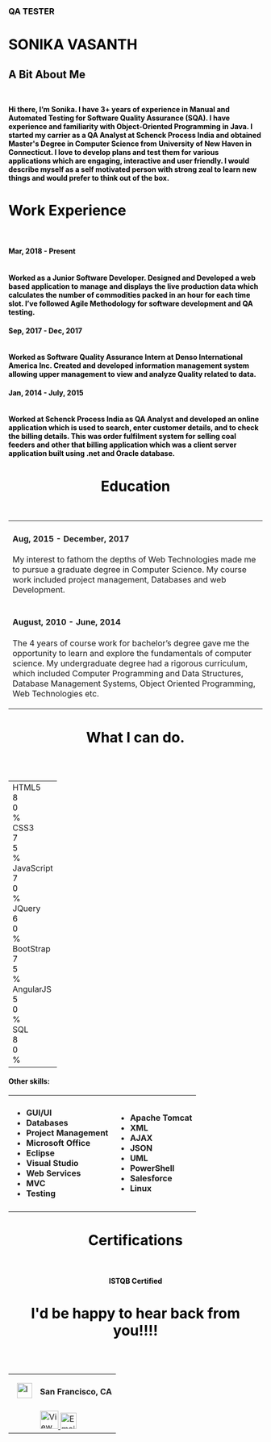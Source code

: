 <html>
<!--
<head>
  <title>Sonika Portfolio</title>
  <meta charset="utf-8">
  <meta name="viewport" content="width=device-width, initial-scale=1">
  <link rel="stylesheet" href="https://maxcdn.bootstrapcdn.com/bootstrap/3.3.7/css/bootstrap.min.css">
  <script src="https://ajax.googleapis.com/ajax/libs/jquery/3.1.1/jquery.min.js"></script>
  <script src="https://maxcdn.bootstrapcdn.com/bootstrap/3.3.7/js/bootstrap.min.js"></script>
  <script type="text/javascript" src="js/skillsset.js"></script>
  <link rel="stylesheet" type="text/css" href="css/sonika.css">
  </head> -->
<!--
<body data-spy="scroll" data-target=".navbar" data-offset="50">
<nav class="navbar navbar-inverse navbar-fixed-top">
  <div class="container-fluid">
    <div class="navbar-header">
        <button type="button" class="navbar-toggle" data-toggle="collapse" data-target="#myNavbar">
          <span class="icon-bar"></span>
          <span class="icon-bar"></span>
          <span class="icon-bar"></span>                       
      </button>
    </div>
    <div>
      <div class="collapse navbar-collapse" id="myNavbar">
        <ul class="nav navbar-nav">
          <li class="active"><a href="#Home">Home</a></li>
          <li><a href="#About">About</a></li>
          <li><a href="#Experience">Experience</a></li>
          <li><a href="#Education">Education</a></li>
          <li><a href="#Skills">Skills</a></li>
          <li><a href="#Certifications">Certifications</a></li>
          <li><a href="#Contact">Contact</a></li>
            </ul>
          </li>
        </ul>
      </div>
    </div>
  </div>
</nav> 
<div id="background">
 <div id="Home" class="container-fluid">
   <section id="s1">-->
     <!--<div style="background-color:lightblue">-->
      <h3align="right">
      <font color="black">
        <h3><b>QA TESTER</h3>
        <h1><b>SONIKA VASANTH</b></h1>
        <!--<h1><b>VASANTH</b></h1></font>-->
       <!--</div-->
    </section>
        
<div id="About" class="container-fluid">
<section id="sec2">
  <!--<img src="images/about.png" height="80">-->
<font color="black"><h2>A Bit About Me </h2>
    &nbsp<br>
    <p>Hi there, I’m Sonika. I have 3+ years of experience in Manual and Automated Testing for Software Quality Assurance (SQA). I have experience and familiarity with Object-Oriented Programming in Java. I started my carrier as a QA Analyst at Schenck Process India and obtained Master's Degree in Computer Science from University of New Haven in Connecticut. I love to develop plans and test them for various applications which are engaging, interactive and user friendly. I would describe myself as a self motivated person with strong zeal to learn new things and would prefer to think out of the box.</p></font>
  </section>
</div>

<div id="Experience" class="container-fluid">
  <font color="black"><h1 id="ex5">Work Experience</h1></font>
  &nbsp
  &nbsp<br>
  <!--<table class="bgcw">-->
   <tr>
      <!--<td class="bgcw"><img id="ex1" src="images/mul.png"></td>-->
      <!--<td class="bgcw" id="ex6">-->
       <p><h4><b>Mar, 2018 - Present </b></h4> <br/> Worked as a Junior Software Developer. Designed and Developed a web based application to manage and displays the live production data which calculates the number of commodities packed in an hour for each time slot. I’ve followed Agile Methodology for software development and QA testing.</p></td>
    </tr>
    <tr>
      <!--<td class="bgcw"><img id="ex1" src="images/unc.png"></td>-->
      <!--<td class="bgcw" id="ex6">-->
       <p><h4><b>Sep, 2017 - Dec, 2017</b></h4><br>Worked as Software Quality Assurance Intern at Denso International America Inc. Created and developed information management system allowing upper management to view and analyze Quality related to data.</p></td>
    </tr>
    <tr>
       <!--<td class="bgcw"><img id="ex2" src="images/pro.png"></td>-->
       <!--<td class="bgcw"id="ex6">-->
       <p><h4><b>Jan, 2014 - July, 2015</b></h4> <br>Worked at Schenck Process India as QA Analyst and developed an online application which is used to search, enter customer details, and to check the billing details. This was order fulfilment system for selling coal feeders and other that billing application which was a client server application built using .net and Oracle database.</p></td>
    </tr>
  <!--</table>-->
</div>

<div id="Education" class="container-fluid">
  <font color="black"><h1><center>Education</center></h1></font>
  &nbsp<br>
  <table class="bgcw">
    <tr>
      <!--<td class="bgcw"><img src="images/cci.png"></td>-->
      <td class="bgcw"id="ed2"><p><h4><b>Aug, 2015 - December, 2017</b></h4>My interest to fathom the depths of Web Technologies made me to pursue a graduate degree in Computer Science. My course work included project management, Databases and web Development. <br> </p></td>
    </tr>
    <tr>
      <!--<td class="bgcw" id="ed1"><img src="images/jntu.jpg"></td>-->
      <td class="bgcw" id="ed2"><p><h4><b>August, 2010 - June, 2014</b></h4>The 4 years of course work for bachelor’s degree gave me the opportunity to learn and explore the fundamentals of computer science. My undergraduate degree had a rigorous curriculum, which included Computer Programming and Data Structures, Database Management Systems, Object Oriented Programming, Web Technologies etc. <br> </p></td>
    </tr>
  </table>
</div>

<div id="Skills" class="container-fluid">
  <font color="black"><h1><center>What I can do. </center></h1>
  &nbsp<br>
  &nbsp<br>

  <table id="sk2">
    <tr>
      <td>
        <div id="resumeProficiencies">
          <div id="resumeProficienciesTop" class="resumeProficienciesTop1">HTML5</div><!--END resumeProficienciesTop-->
          <div id="resumeProficienciesBottom">
          <div class="progress">
          <div class="html5 progress-bar progress-bar-info" role="progressbar" style="width: 0%"><font color="black"> 80%</font>
        </div>
       </div>
      </div>
      <div id="resumeProficienciesTop">CSS3</div><!--END resumeProficienciesTop-->
        <div id="resumeProficienciesBottom">
          <div class="progress">
           <div class="css3 progress-bar progress-bar-info" role="progressbar" style="width: 0%"><font color="black">75%</font>
        </div>
      </div>
     </div>
        <div id="resumeProficienciesTop" class="resumeProficienciesTop1">JavaScript</div><!--END resumeProficienciesTop-->
          <div id="resumeProficienciesBottom">
            <div class="progress">
            <div class="javascript progress-bar progress-bar-info" role="progressbar" style="width: 0%"><font color="black"> 70%</font>
          </div>
        </div>
      </div>
        <div id="resumeProficienciesTop" class="resumeProficienciesTop1">JQuery</div><!--END resumeProficienciesTop-->
          <div id="resumeProficienciesBottom">
             <div class="progress">
             <div class="jquery progress-bar progress-bar-info" role="progressbar" style="width: 0%"><font color="black"> 60%</font>
          </div>
        </div>
      </div>
        <div id="resumeProficienciesTop" class="resumeProficienciesTop1">BootStrap</div><!--END resumeProficienciesTop-->
          <div id="resumeProficienciesBottom">
            <div class="progress">
            <div class="bootstrap progress-bar progress-bar-info" role="progressbar" style="width: 0%"><font color="black"> 75%</font>
          </div>
        </div>
      </div>
      <div id="resumeProficienciesTop" class="resumeProficienciesTop1">AngularJS</div><!--END resumeProficienciesTop-->
          <div id="resumeProficienciesBottom">
            <div class="progress">
            <div class="angularjs progress-bar progress-bar-info" role="progressbar" style="width: 0%"><font color="black"> 50%</font>
          </div>
        </div>
      </div>
      <div id="resumeProficienciesTop" class="resumeProficienciesTop1">SQL</div><!--END resumeProficienciesTop-->
        <div id="resumeProficienciesBottom">
          <div class="progress">
          <div class="sql progress-bar progress-bar-info" role="progressbar" style="width: 0%"><font color="black"> 80%</font>
         </div>
        </div>
      </div>
      </td>
      </table >

<div id="sk1">
        <h4><b>Other skills:</b></h4>
        <table>
        <tr>
        <td><ul><h4>
        <li id="sk3">GUI/UI</li>
        <li id="sk3">Databases</li>
        <li id="sk3"> Project Management</li>
        <li id="sk3">Microsoft Office</li>
        <li id="sk3">Eclipse</li>
        <li id="sk3">Visual Studio</li>
        <li id="sk3">Web Services</li>
        <li id="sk3">MVC</li>
        <li id="sk3">Testing</li>
        </ul></h4>
        </td>
        <td><ul><h4>
     <li id="sk3">Apache Tomcat</li>
        <li id="sk3">XML</li>
        <li id="sk3"> AJAX</li>
        <li id="sk3"> JSON</li>
        <li id="sk3"> UML</li>
        <li id="sk3"> PowerShell</li>
        <li id="sk3"> Salesforce</li>
        <li id="sk3"> Linux </li>
        </h4></ul></td>
        </tr>
        </table>
      </div>
    </div></ul></font>

<div id="Certifications" class="container-fluid">
  <font color="black"><h1><center>Certifications</center></h1>
  &nbsp
  &nbsp
  &nbsp
    <center>
    <a><h4><b><font color="black">ISTQB Certified</font></h4></a>
    </center>
  </font>
</div>

<div id="Contact" class="container-fluid">
  <font color="black"><h1><center>I'd be happy to hear back from you!!!!</center></h1>
    &nbsp<br>
    &nbsp<br>
<div id="con1">
    <table>
      <tr>
        <td>&nbsp
          <img src="images/location.png" height="30" alt="location"></td><td><h4><b>San Francisco, CA</font></b></h4>
           </td>
     </tr>
   <tr>
    <td>
       </td>
        <td id="con2">
          <a href="https://www.linkedin.com/in/sonika-vasanth-764491a6/"
          target="_blank">
     <img src="images/linkedin.png" height="36"  alt="View Sonika V's profile on LinkedIn">
   </a>
 <a href="mailto:sonikavasanth1992@gmail.com"><img src="images/mail.png" height="32" alt="Email Id"></a>
     </td>
    </tr> 
    </table>
  </div>
</div>


</div>
</body>
</html>

</html>

